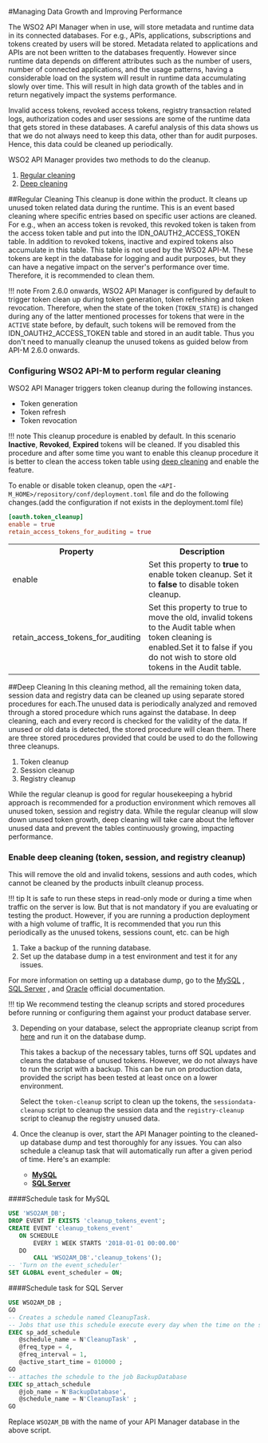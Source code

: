 #Managing Data Growth and Improving Performance

The WSO2 API Manager when in use, will store metadata and runtime data in its connected databases. For e.g., APIs, applications, subscriptions and tokens created by users will be stored. Metadata related to applications and APIs are not been written to the databases frequently. However since runtime data depends on different attributes such as the number of users, number of connected applications, and the usage patterns, having a considerable load on the system will result in runtime data accumulating slowly over time. This will result in high data growth of the tables and in return negatively impact the systems performance. 

Invalid access tokens, revoked access tokens, registry transaction related logs, authorization codes and user sessions are some of the runtime data that gets stored in these databases. A careful analysis of this data shows us that we do not always need to keep this data, other than for audit purposes. Hence, this data could be cleaned up periodically.

WSO2 API Manager provides two methods to do the cleanup.
 
   1.  [Regular cleaning](#regular-cleaning)
   2.  [Deep cleaning](#deep-cleaning)

##Regular Cleaning
This cleanup is done within the product. It cleans up unused token related data during the runtime. This is an event based cleaning where specific entries based on specific user actions are cleaned. For e.g., when an access token is revoked, this revoked token is taken  from the access token table and put into the IDN_OAUTH2_ACCESS_TOKEN table. In addition to revoked tokens,  inactive and expired tokens also accumulate in this table. This table is not used by the WSO2 API-M. These tokens are kept in the database for logging and audit purposes, but they can have a negative impact on the server's performance over time. Therefore, it is recommended to clean them.

!!! note
    From 2.6.0 onwards, WSO2 API Manager is configured by default to trigger token clean up during token generation, token refreshing and token revocation. Therefore, when the state of the token (`TOKEN_STATE`) is changed during any of the latter mentioned processes for tokens that were in the `ACTIVE` state before, by default, such tokens will be removed from the IDN_OAUTH2_ACCESS_TOKEN table and stored in an audit table. Thus you don't need to manually cleanup the unused tokens as guided below from API-M 2.6.0 onwards.
   
### Configuring WSO2 API-M to perform regular cleaning

WSO2 API Manager triggers token cleanup during the following instances.

-   Token generation
-   Token refresh
-   Token revocation

!!! note
    This cleanup procedure is enabled by default. In this scenario **Inactive**, **Revoked**, **Expired** tokens will be cleaned. If you disabled this procedure and after some time you want to enable this cleanup procedure it is better to clean the access token table using  [deep cleaning](#deep-cleaning) and enable the feature.

To enable or disable token cleanup, open the `<API-M_HOME>/repository/conf/deployment.toml` file and do the following changes.(add the configuration if not exists in the deployment.toml file)

``` toml
[oauth.token_cleanup]
enable = true
retain_access_tokens_for_auditing = true
```

<table>
<colgroup>
<col width="30%" />
<col width="70%" />
</colgroup>
<tr class="even">
<th>Property</th>
<th>Description</th>
</tr>
<tr class="even">
<td>enable</td>
<td>Set this property to <strong>true</strong> to enable token cleanup. Set it to <strong>false</strong> to disable token cleanup.</td>
</tr>
<tr class="even">
<td>retain_access_tokens_for_auditing</td>
<td>Set this property to true to move the old, invalid tokens to the Audit table when token cleaning is enabled.Set it to false if you do not wish to store old tokens in the Audit table.</td>
</tr>
</table>


##Deep Cleaning
In this cleaning method, all the remaining token data, session data and registry data can be cleaned up using separate stored procedures for each.The unused data is periodically analyzed and removed through a stored procedure which runs against the database. In deep cleaning, each and every record is checked for the validity of the data. If unused or old data is detected, the stored procedure will clean them. There are three stored procedures provided that could be used to do the following three cleanups.   

   1. Token cleanup
   2. Session cleanup 
   3. Registry cleanup 
    
While the regular cleanup is good for regular housekeeping a hybrid approach is recommended for a production environment which removes all unused token, session and registry data. While the regular cleanup will slow down unused token growth, deep cleaning  will take care about the leftover unused data and prevent the tables continuously growing, impacting performance.

### Enable deep cleaning (token, session, and registry cleanup)

This will remove the old and invalid tokens, sessions and auth codes, which cannot be cleaned by the products inbuilt cleanup process.

!!! tip
    It is safe to run these steps in read-only mode or during a time when traffic on the server is low.  But that is not mandatory if you are evaluating or testing the product. However,  if you are running a production deployment with a high volume of traffic, It is recommended that you run this periodically as the  unused tokens, sessions count, etc. can be high

1.  Take a backup of the running database.
2.  Set up the database dump in a test environment and test it for any issues.

   For more information on setting up a database dump, go to the [MySQL](https://dev.mysql.com/doc/refman/5.7/en/mysqldump.html#mysqldump-syntax) , [SQL Server](https://docs.microsoft.com/en-us/sql/relational-databases/backup-restore/create-a-full-database-backup-sql-server) , and [Oracle](https://docs.oracle.com/cd/E11882_01/backup.112/e10642/rcmbckba.htm#BRADV8138) official documentation.

!!! tip
      We recommend testing the cleanup scripts and stored procedures before running or configuring them against your product database server.

3.  Depending on your database, select the appropriate cleanup script from [here](https://github.com/wso2/carbon-identity-framework/tree/master/features/identity-core/org.wso2.carbon.identity.core.server.feature/resources/dbscripts/stored-procedures) and run it on the database dump. 

    This takes a backup of the necessary tables, turns off SQL updates and cleans the database of unused tokens. However, we do not always have to run the script with a backup. This can be run on production data, provided the script has been tested at least once on a lower environment.
  
    Select the `token-cleanup` script to clean up the tokens, the `sessiondata-cleanup` script to cleanup the session data and the `registry-cleanup` script to cleanup the registry unused data.

4.  Once the cleanup is over, start the API Manager pointing to the cleaned-up database dump and test thoroughly for any issues.
   You can also schedule a cleanup task that will automatically run after a given period of time. Here's an example:

    -   [**MySQL**](#schedule-task-for-mysql)
    -   [**SQL Server**](#schedule-task-for-sql-server)
 
####Schedule task for MySQL
``` sql
USE 'WSO2AM_DB';
DROP EVENT IF EXISTS 'cleanup_tokens_event';
CREATE EVENT 'cleanup_tokens_event'
   ON SCHEDULE
       EVERY 1 WEEK STARTS '2018-01-01 00:00.00'
   DO
       CALL 'WSO2AM_DB'.'cleanup_tokens'();
-- 'Turn on the event_scheduler'
SET GLOBAL event_scheduler = ON;

```
####Schedule task for SQL Server

``` sql
USE WSO2AM_DB ;
GO
-- Creates a schedule named CleanupTask.  
-- Jobs that use this schedule execute every day when the time on the server is 01:00.  
EXEC sp_add_schedule
   @schedule_name = N'CleanupTask' ,
   @freq_type = 4,
   @freq_interval = 1,
   @active_start_time = 010000 ;
GO
-- attaches the schedule to the job BackupDatabase
EXEC sp_attach_schedule
   @job_name = N'BackupDatabase',
   @schedule_name = N'CleanupTask' ;
GO
```

Replace `WSO2AM_DB` with the name of your API Manager database in the above script.

